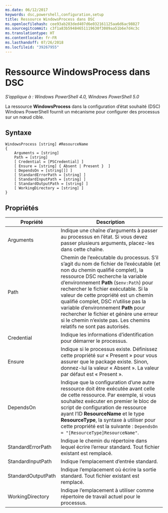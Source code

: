 ```yaml
---
ms.date: 06/12/2017
keywords: dsc,powershell,configuration,setup
title: Ressource WindowsProcess dans DSC
ms.openlocfilehash: cee93ab283ded407d6e032161125aa6d6ac98827
ms.sourcegitcommit: c3f1a83b59484651119630f3089aa51b6e7d4c3c
ms.translationtype: HT
ms.contentlocale: fr-FR
ms.lasthandoff: 07/26/2018
ms.locfileid: "39267955"
---
```

# <a name="dsc-windowsprocess-resource"></a>Ressource WindowsProcess dans DSC

_S’applique à : Windows PowerShell 4.0, Windows PowerShell 5.0_

La ressource **WindowsProcess** dans la configuration d’état souhaité (DSC) Windows PowerShell fournit un mécanisme pour configurer des processus sur un nœud cible.

## <a name="syntax"></a>Syntaxe

```
WindowsProcess [string] #ResourceName
{
    Arguments = [string]
    Path = [string]
    [ Credential = [PSCredential] ]
    [ Ensure = [string] { Absent | Present }  ]
    [ DependsOn = [string[]] ]
    [ StandardErrorPath = [string] ]
    [ StandardInputPath = [string] ]
    [ StandardOutputPath = [string] ]
    [ WorkingDirectory = [string] ]
}
```

## <a name="properties"></a>Propriétés

| Propriété | Description |
| --- | --- |
| Arguments| Indique une chaîne d’arguments à passer au processus en l’état. Si vous devez passer plusieurs arguments, placez-les dans cette chaîne.|
| Path| Chemin de l’exécutable du processus. S’il s’agit du nom de fichier de l’exécutable (et non du chemin qualifié complet), la ressource DSC recherche la variable d’environnement **Path** (`$env:Path`) pour rechercher le fichier exécutable. Si la valeur de cette propriété est un chemin qualifié complet, DSC n’utilise pas la variable d’environnement **Path** pour rechercher le fichier et génère une erreur si le chemin n’existe pas. Les chemins relatifs ne sont pas autorisés.|
| Credential| Indique les informations d’identification pour démarrer le processus.|
| Ensure| Indique si le processus existe. Définissez cette propriété sur « Present » pour vous assurer que le package existe. Sinon, donnez-lui la valeur « Absent ». La valeur par défaut est « Present ».|
| DependsOn | Indique que la configuration d’une autre ressource doit être exécutée avant celle de cette ressource. Par exemple, si vous souhaitez exécuter en premier le bloc de script de configuration de ressource ayant l’ID **ResourceName** et le type **ResourceType**, la syntaxe à utiliser pour cette propriété est la suivante : `DependsOn = "[ResourceType]ResourceName"`.|
| StandardErrorPath| Indique le chemin du répertoire dans lequel écrire l’erreur standard. Tout fichier existant est remplacé.|
| StandardInputPath| Indique l’emplacement d’entrée standard.|
| StandardOutputPath| Indique l’emplacement où écrire la sortie standard. Tout fichier existant est remplacé.|
| WorkingDirectory| Indique l’emplacement à utiliser comme répertoire de travail actuel pour le processus.|